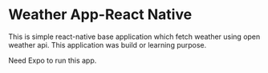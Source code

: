 # Weather App-React Native
This is simple react-native base application which fetch weather using open weather api. This application was build or learning purpose.

Need Expo to run this app.
